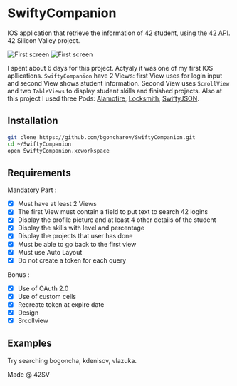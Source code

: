 # SwiftyCompanion
IOS application that retrieve the information of 42 student, using the [42 API](https://api.intra.42.fr/apidoc). 42 Silicon Valley project.

![First screen](https://github.com/bgoncharov/Images/blob/master/SwiftyCompanion/gif/1.gif)
![First screen](https://github.com/bgoncharov/Images/blob/master/SwiftyCompanion/gif/2.gif)

I spent about 6 days for this project. Actyaly it was one of my first IOS apllications. 
`SwiftyCompanion` have 2 Views: first View uses for login input and second View shows student information. Second View uses `ScrollView` and two `TableViews` to display student skills and finished projects. Also at this project I used three Pods: [Alamofire](https://github.com/Alamofire/Alamofire), [Locksmith](https://github.com/Alamofire/Alamofire), [SwiftyJSON](https://github.com/SwiftyJSON/SwiftyJSON).

## Installation

```bash
git clone https://github.com/bgoncharov/SwiftyCompanion.git
cd ~/SwiftyCompanion
open SwiftyCompanion.xcworkspace
```

## Requirements

Mandatory Part :

- [x] Must have at least 2 Views
- [x] The first View must contain a field to put text to search 42 logins
- [x] Display the profile picture and at least 4 other details of the student
- [x] Display the skills with level and percentage
- [x] Display the projects that user has done
- [x] Must be able to go back to the first view
- [x] Must use Auto Layout
- [x] Do not create a token for each query
 
Bonus :

- [x] Use of OAuth 2.0
- [x] Use of custom cells
- [x] Recreate token at expire date
- [x] Design
- [x] Srcollview

## Examples

Try searching bogoncha, kdenisov, vlazuka.

Made @ 42SV
